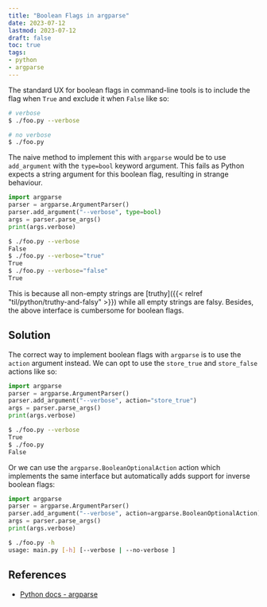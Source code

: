 ```yaml
---
title: "Boolean Flags in argparse"
date: 2023-07-12
lastmod: 2023-07-12
draft: false
toc: true
tags:
- python
- argparse
---
```


The standard UX for boolean flags in command-line tools is to include the flag
when `True` and exclude it when `False` like so:

```bash
# verbose
$ ./foo.py --verbose

# no verbose
$ ./foo.py
```

The naive method to implement this with `argparse` would be to use
`add_argument` with the `type=bool` keyword argument. This fails as Python
expects a string argument for this boolean flag, resulting in strange behaviour.

```python
import argparse
parser = argparse.ArgumentParser()
parser.add_argument("--verbose", type=bool)
args = parser.parse_args()
print(args.verbose)
```

```bash
$ ./foo.py --verbose
False
$ ./foo.py --verbose="true"
True
$ ./foo.py --verbose="false"
True
```

This is because all non-empty strings are [truthy]({{< relref
"til/python/truthy-and-falsy" >}}) while all empty strings are falsy. Besides,
the above interface is cumbersome for boolean flags.

## Solution

The correct way to implement boolean flags with `argparse` is to use the
`action` argument instead. We can opt to use the `store_true` and `store_false`
actions like so:

```python
import argparse
parser = argparse.ArgumentParser()
parser.add_argument("--verbose", action="store_true")
args = parser.parse_args()
print(args.verbose)
```

```bash
$ ./foo.py --verbose
True
$ ./foo.py
False
```

Or we can use the `argparse.BooleanOptionalAction` action which implements the
same interface but automatically adds support for inverse boolean flags:

```python
import argparse
parser = argparse.ArgumentParser()
parser.add_argument("--verbose", action=argparse.BooleanOptionalAction)
args = parser.parse_args()
print(args.verbose)
```

```bash
$ ./foo.py -h
usage: main.py [-h] [--verbose | --no-verbose ]
```

## References
- [Python docs - argparse](https://docs.python.org/3/library/argparse.html)
